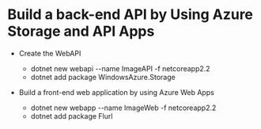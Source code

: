 # Build a back-end API by Using Azure Storage and API Apps

- Create the WebAPI
  - dotnet new webapi --name ImageAPI -f netcoreapp2.2
  - dotnet add package WindowsAzure.Storage

- Build a front-end web application by using Azure Web Apps
  - dotnet new webapp --name ImageWeb -f netcoreapp2.2
  - dotnet add package Flurl

